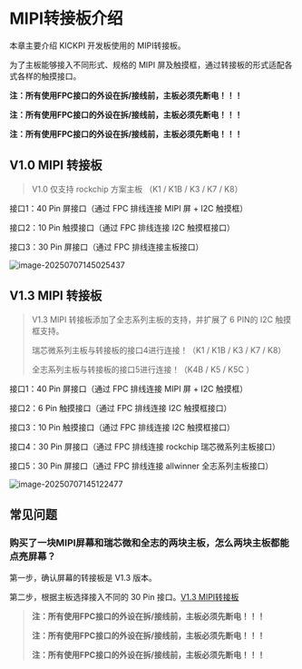 # MIPI转接板介绍

本章主要介绍 KICKPI 开发板使用的 MIPI转接板。

为了主板能够接入不同形式、规格的 MIPI 屏及触摸框，通过转接板的形式适配各式各样的触摸接口。

**注：所有使用FPC接口的外设在拆/接线前，主板必须先断电！！！**

**注：所有使用FPC接口的外设在拆/接线前，主板必须先断电！！！**

**注：所有使用FPC接口的外设在拆/接线前，主板必须先断电！！！**



## V1.0 MIPI 转接板

> V1.0 仅支持 rockchip 方案主板 （K1 / K1B / K3 / K7 / K8）

接口1：40 Pin 屏接口（通过 FPC 排线连接 MIPI 屏 + I2C 触摸框）

接口2：10 Pin 触摸接口（通过 FPC 排线连接 I2C 触摸框接口）

接口3：30 Pin 屏接口（通过 FPC 排线连接主板接口）

![image-20250707145025437](http://tanzhtanzh.oss-cn-shenzhen.aliyuncs.com/img/image-20250707145025437.png)



## V1.3 MIPI 转接板<a id="mipi_board_v13"> </a>

> V1.3 MIPI 转接板添加了全志系列主板的支持，并扩展了 6 PIN的 I2C 触摸框支持。
>
> 瑞芯微系列主板与转接板的接口4进行连接！（K1 / K1B / K3 / K7 / K8）
>
> 全志系列主板与转接板的接口5进行连接！（K4B / K5 / K5C ）

接口1：40 Pin 屏接口（通过 FPC 排线连接 MIPI 屏 + I2C 触摸框）

接口2：6 Pin 触摸接口（通过 FPC 排线连接 I2C 触摸框接口）

接口3：10 Pin 触摸接口（通过 FPC 排线连接 I2C 触摸框接口）

接口4：30 Pin 屏接口（通过 FPC 排线连接 rockchip 瑞芯微系列主板接口）

接口5：30 Pin 屏接口（通过 FPC 排线连接 allwinner 全志系列主板接口）

![image-20250707145122477](http://tanzhtanzh.oss-cn-shenzhen.aliyuncs.com/img/image-20250707145122477.png)



## 常见问题

### 购买了一块MIPI屏幕和瑞芯微和全志的两块主板，怎么两块主板都能点亮屏幕？

第一步，确认屏幕的转接板是 V1.3 版本。

第二步，根据主板选择接入不同的 30 Pin 接口。[V1.3 MIPI转接板](#mipi_board_v13)

> **注：所有使用FPC接口的外设在拆/接线前，主板必须先断电！！！**
>
> **注：所有使用FPC接口的外设在拆/接线前，主板必须先断电！！！**
>
> **注：所有使用FPC接口的外设在拆/接线前，主板必须先断电！！！**
